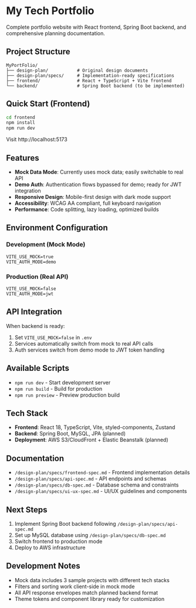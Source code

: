 # My Tech Portfolio

Complete portfolio website with React frontend, Spring Boot backend, and comprehensive planning documentation.

## Project Structure

```
MyPortFolio/
├── design-plan/           # Original design documents
├── design-plan/specs/     # Implementation-ready specifications
├── frontend/              # React + TypeScript + Vite frontend
└── backend/               # Spring Boot backend (to be implemented)
```

## Quick Start (Frontend)

```bash
cd frontend
npm install
npm run dev
```

Visit http://localhost:5173

## Features

- **Mock Data Mode**: Currently uses mock data; easily switchable to real API
- **Demo Auth**: Authentication flows bypassed for demo; ready for JWT integration
- **Responsive Design**: Mobile-first design with dark mode support
- **Accessibility**: WCAG AA compliant, full keyboard navigation
- **Performance**: Code splitting, lazy loading, optimized builds

## Environment Configuration

### Development (Mock Mode)
```
VITE_USE_MOCK=true
VITE_AUTH_MODE=demo
```

### Production (Real API)
```
VITE_USE_MOCK=false
VITE_AUTH_MODE=jwt
```

## API Integration

When backend is ready:
1. Set `VITE_USE_MOCK=false` in `.env`
2. Services automatically switch from mock to real API calls
3. Auth services switch from demo mode to JWT token handling

## Available Scripts

- `npm run dev` - Start development server
- `npm run build` - Build for production
- `npm run preview` - Preview production build

## Tech Stack

- **Frontend**: React 18, TypeScript, Vite, styled-components, Zustand
- **Backend**: Spring Boot, MySQL, JPA (planned)
- **Deployment**: AWS S3/CloudFront + Elastic Beanstalk (planned)

## Documentation

- `/design-plan/specs/frontend-spec.md` - Frontend implementation details
- `/design-plan/specs/api-spec.md` - API endpoints and schemas
- `/design-plan/specs/db-spec.md` - Database schema and constraints
- `/design-plan/specs/ui-ux-spec.md` - UI/UX guidelines and components

## Next Steps

1. Implement Spring Boot backend following `/design-plan/specs/api-spec.md`
2. Set up MySQL database using `/design-plan/specs/db-spec.md`
3. Switch frontend to production mode
4. Deploy to AWS infrastructure

## Development Notes

- Mock data includes 3 sample projects with different tech stacks
- Filters and sorting work client-side in mock mode
- All API response envelopes match planned backend format
- Theme tokens and component library ready for customization

